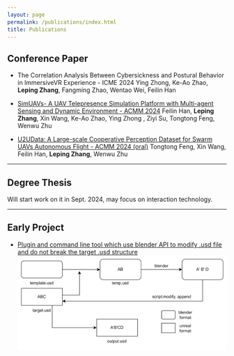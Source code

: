 ```yaml
---
layout: page
permalink: /publications/index.html
title: Publications
---
```


## Conference Paper

- The Correlation Analysis Between Cybersickness and Postural Behavior in lmmersiveVR Experience - ICME 2024
  Ying Zhong, Ke-Ao Zhao, **Leping Zhang**, Fangming Zhao, Wentao Wei, Feilin Han

- [SimUAVs- A UAV Telepresence Simulation Platform with Multi-agent Sensing and Dynamic Environment - ACMM 2024](/mypaper/SimUAVs.pdf)
  Feilin Han, **Leping Zhang**, Xin Wang, Ke-Ao Zhao, Ying Zhong , Ziyi Su, Tongtong Feng, Wenwu Zhu

- [U2UData: A Large-scale Cooperative Perception Dataset for Swarm UAVs Autonomous Flight - ACMM 2024 (oral)](/mypaper/U2UData.pdf)
  Tongtong Feng, Xin Wang, Feilin Han, **Leping Zhang**, Wenwu Zhu

---

## Degree Thesis

Will start work on it in Sept. 2024, may focus on interaction technology.

---

## Early Project

- [Plugin and command line tool which use blender API to modify .usd file and do not break the target .usd structure](https://github.com/seventyzlp/Blender-Usd-Modifier)
  ![toolchain](/images/BlenderTool.png)
